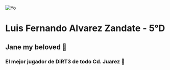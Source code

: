 ![Yo]()
# Luis Fernando Alvarez Zandate - 5°D
## Jane my beloved 🐁
### El mejor jugador de DiRT3 de todo Cd. Juarez 🥇

